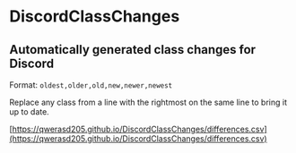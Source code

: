 # DiscordClassChanges
Automatically generated class changes for Discord
---
Format: `oldest,older,old,new,newer,newest`

Replace any class from a line with the rightmost on the same line to bring it up to date.

[https://qwerasd205.github.io/DiscordClassChanges/differences.csv](https://qwerasd205.github.io/DiscordClassChanges/differences.csv)